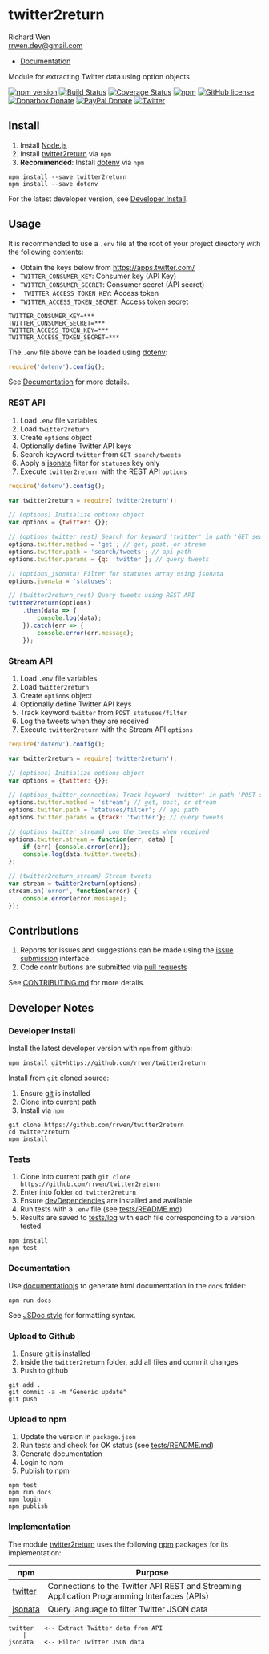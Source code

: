 # twitter2return

Richard Wen  
rrwen.dev@gmail.com  

* [Documentation](https://rrwen.github.io/twitter2return)

Module for extracting Twitter data using option objects

[![npm version](https://badge.fury.io/js/twitter2return.svg)](https://badge.fury.io/js/twitter2return)
[![Build Status](https://travis-ci.org/rrwen/twitter2return.svg?branch=master)](https://travis-ci.org/rrwen/twitter2return)
[![Coverage Status](https://coveralls.io/repos/github/rrwen/twitter2return/badge.svg?branch=master)](https://coveralls.io/github/rrwen/twitter2return?branch=master)
[![npm](https://img.shields.io/npm/dt/twitter2return.svg)](https://www.npmjs.com/package/twitter2return)
[![GitHub license](https://img.shields.io/github/license/rrwen/twitter2return.svg)](https://github.com/rrwen/twitter2return/blob/master/LICENSE)
[![Donarbox Donate](https://img.shields.io/badge/donate-Donarbox-yellow.svg)](https://donorbox.org/rrwen)
[![PayPal Donate](https://img.shields.io/badge/donate-PayPal-yellow.svg)](https://www.paypal.com/cgi-bin/webscr?cmd=_s-xclick&hosted_button_id=NQNSAHK5X46D2)
[![Twitter](https://img.shields.io/twitter/url/https/github.com/rrwen/twitter2return.svg?style=social)](https://twitter.com/intent/tweet?text=Module%20for%20extracting%20Twitter%20data%20using%20option%20objects:%20https%3A%2F%2Fgithub.com%2Frrwen%2Ftwitter2return%20%23nodejs%20%23npm)

## Install

1. Install [Node.js](https://nodejs.org/en/)
2. Install [twitter2return](https://www.npmjs.com/package/twitter2return) via `npm`
3. **Recommended**: Install [dotenv](https://www.npmjs.com/package/dotenv) via `npm`

```
npm install --save twitter2return
npm install --save dotenv
```

For the latest developer version, see [Developer Install](#developer-install).

## Usage

It is recommended to use a `.env` file at the root of your project directory with the following contents:

* Obtain the keys below from https://apps.twitter.com/
* `TWITTER_CONSUMER_KEY`: Consumer key (API Key)
* `TWITTER_CONSUMER_SECRET`: Consumer secret (API secret)
* ` TWITTER_ACCESS_TOKEN_KEY`: Access token
* `TWITTER_ACCESS_TOKEN_SECRET`: Access token secret

```
TWITTER_CONSUMER_KEY=***
TWITTER_CONSUMER_SECRET=***
TWITTER_ACCESS_TOKEN_KEY=***
TWITTER_ACCESS_TOKEN_SECRET=***
```

The `.env` file above can be loaded using [dotenv](https://www.npmjs.com/package/dotenv):

```javascript
require('dotenv').config();
```

See [Documentation](https://rrwen.github.io/twitter2return) for more details.

### REST API

1. Load `.env` file variables
2. Load `twitter2return`
3. Create `options` object
4. Optionally define Twitter API keys
5. Search keyword `twitter` from `GET search/tweets`
6. Apply a [jsonata](https://www.npmjs.com/package/jsonata) filter for `statuses` key only
7. Execute `twitter2return` with the REST API `options`

```javascript
require('dotenv').config();

var twitter2return = require('twitter2return');

// (options) Initialize options object
var options = {twitter: {}};

// (options_twitter_rest) Search for keyword 'twitter' in path 'GET search/tweets'
options.twitter.method = 'get'; // get, post, or stream
options.twitter.path = 'search/tweets'; // api path
options.twitter.params = {q: 'twitter'}; // query tweets

// (options_jsonata) Filter for statuses array using jsonata
options.jsonata = 'statuses';

// (twitter2return_rest) Query tweets using REST API
twitter2return(options)
	.then(data => {
		console.log(data);
	}).catch(err => {
		console.error(err.message);
	});

```

### Stream API

1. Load `.env` file variables
2. Load `twitter2return`
3. Create `options` object
4. Optionally define Twitter API keys
5. Track keyword `twitter` from `POST statuses/filter`
6. Log the tweets when they are received
7. Execute `twitter2return` with the Stream API `options`

```javascript
require('dotenv').config();

var twitter2return = require('twitter2return');

// (options) Initialize options object
var options = {twitter: {}};

// (options_twitter_connection) Track keyword 'twitter' in path 'POST statuses/filter'
options.twitter.method = 'stream'; // get, post, or stream
options.twitter.path = 'statuses/filter'; // api path
options.twitter.params = {track: 'twitter'}; // query tweets

// (options_twitter_stream) Log the tweets when received
options.twitter.stream = function(err, data) {
	if (err) {console.error(err)};
	console.log(data.twitter.tweets);
};

// (twitter2return_stream) Stream tweets
var stream = twitter2return(options);
stream.on('error', function(error) {
	console.error(error.message);
});
```

## Contributions

1. Reports for issues and suggestions can be made using the [issue submission](https://github.com/rrwen/twitter2mongodb-cli/issues) interface.
2. Code contributions are submitted via [pull requests](https://help.github.com/articles/about-pull-requests/)

See [CONTRIBUTING.md](CONTRIBUTING.md) for more details.

## Developer Notes

### Developer Install

Install the latest developer version with `npm` from github:

```
npm install git+https://github.com/rrwen/twitter2return
```
  
Install from `git` cloned source:

1. Ensure [git](https://git-scm.com/) is installed
2. Clone into current path
3. Install via `npm`

```
git clone https://github.com/rrwen/twitter2return
cd twitter2return
npm install
```

### Tests

1. Clone into current path `git clone https://github.com/rrwen/twitter2return`
2. Enter into folder `cd twitter2return`
3. Ensure [devDependencies](https://docs.npmjs.com/files/package.json#devdependencies) are installed and available
4. Run tests with a `.env` file (see [tests/README.md](tests/README.md))
5. Results are saved to [tests/log](tests/log) with each file corresponding to a version tested

```
npm install
npm test
```

### Documentation

Use [documentationjs](https://www.npmjs.com/package/documentation) to generate html documentation in the `docs` folder:

```
npm run docs
```

See [JSDoc style](http://usejsdoc.org/) for formatting syntax.

### Upload to Github

1. Ensure [git](https://git-scm.com/) is installed
2. Inside the `twitter2return` folder, add all files and commit changes
3. Push to github

```
git add .
git commit -a -m "Generic update"
git push
```

### Upload to npm

1. Update the version in `package.json`
2. Run tests and check for OK status  (see [tests/README.md](tests/README.md))
3. Generate documentation
4. Login to npm
5. Publish to npm

```
npm test
npm run docs
npm login
npm publish
```

### Implementation

The module [twitter2return](https://www.npmjs.com/package/twitter2return) uses the following [npm](https://www.npmjs.com/) packages for its implementation:

npm | Purpose
--- | ---
[twitter](https://www.npmjs.com/package/twitter) | Connections to the Twitter API REST and Streaming Application Programming Interfaces (APIs)
[jsonata](https://www.npmjs.com/package/jsonata) | Query language to filter Twitter JSON data

```
twitter   <-- Extract Twitter data from API
    |
jsonata   <-- Filter Twitter JSON data
```
